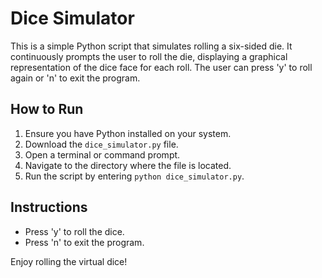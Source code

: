 # Dice Simulator

This is a simple Python script that simulates rolling a six-sided die. It continuously prompts the user to roll the die, displaying a graphical representation of the dice face for each roll. The user can press 'y' to roll again or 'n' to exit the program.

## How to Run

1. Ensure you have Python installed on your system.
2. Download the `dice_simulator.py` file.
3. Open a terminal or command prompt.
4. Navigate to the directory where the file is located.
5. Run the script by entering `python dice_simulator.py`.

## Instructions

- Press 'y' to roll the dice.
- Press 'n' to exit the program.

Enjoy rolling the virtual dice!

